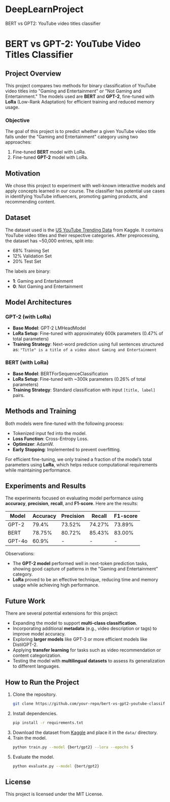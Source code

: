 # DeepLearnProject
BERT vs GPT2: YouTube video titles classifier


# BERT vs GPT-2: YouTube Video Titles Classifier

## Project Overview
This project compares two methods for binary classification of YouTube video titles into "Gaming and Entertainment" or "Not Gaming and Entertainment." The models used are **BERT** and **GPT-2**, fine-tuned with **LoRa** (Low-Rank Adaptation) for efficient training and reduced memory usage.

### Objective
The goal of this project is to predict whether a given YouTube video title falls under the "Gaming and Entertainment" category using two approaches:
1. Fine-tuned **BERT** model with LoRa.
2. Fine-tuned **GPT-2** model with LoRa.

## Motivation
We chose this project to experiment with well-known interactive models and apply concepts learned in our course. The classifier has potential use cases in identifying YouTube influencers, promoting gaming products, and recommending content.

## Dataset
The dataset used is the [US YouTube Trending Data](https://www.kaggle.com/datasets/datasnaek/youtube-new) from Kaggle. It contains YouTube video titles and their respective categories. After preprocessing, the dataset has ~50,000 entries, split into:
- 68% Training Set
- 12% Validation Set
- 20% Test Set

The labels are binary:
- **1**: Gaming and Entertainment
- **0**: Not Gaming and Entertainment

## Model Architectures

### GPT-2 (with LoRa)
- **Base Model**: GPT-2 LMHeadModel
- **LoRa Setup**: Fine-tuned with approximately 600k parameters (0.47% of total parameters)
- **Training Strategy**: Next-word prediction using full sentences structured as: `"Title" is a title of a video about Gaming and Entertainment`

### BERT (with LoRa)
- **Base Model**: BERTForSequenceClassification
- **LoRa Setup**: Fine-tuned with ~300k parameters (0.26% of total parameters)
- **Training Strategy**: Standard classification with input `[title, label]` pairs.

## Methods and Training
Both models were fine-tuned with the following process:
- Tokenized input fed into the model.
- **Loss Function**: Cross-Entropy Loss.
- **Optimizer**: AdamW.
- **Early Stopping**: Implemented to prevent overfitting.

For efficient fine-tuning, we only trained a fraction of the model’s total parameters using **LoRa**, which helps reduce computational requirements while maintaining performance.

## Experiments and Results
The experiments focused on evaluating model performance using **accuracy**, **precision**, **recall**, and **F1-score**. Here are the results:

| Model   | Accuracy | Precision | Recall | F1-score |
|---------|----------|-----------|--------|----------|
| GPT-2   | 79.4%    | 73.52%    | 74.27% | 73.89%   |
| BERT    | 78.75%   | 80.72%    | 85.43% | 83.00%   |
| GPT-4o  | 60.9%    | -         | -      | -        |

Observations:
- The **GPT-2 model** performed well in next-token prediction tasks, showing good capture of patterns in the "Gaming and Entertainment" category.
- **LoRa** proved to be an effective technique, reducing time and memory usage while achieving high performance.

## Future Work
There are several potential extensions for this project:
- Expanding the model to support **multi-class classification**.
- Incorporating additional **metadata** (e.g., video description or tags) to improve model accuracy.
- Exploring **larger models** like GPT-3 or more efficient models like DistilGPT-2.
- Applying **transfer learning** for tasks such as video recommendation or content categorization.
- Testing the model with **multilingual datasets** to assess its generalization to different languages.

## How to Run the Project
1. Clone the repository.
   ```bash
   git clone https://github.com/your-repo/bert-vs-gpt2-youtube-classifier.git
   ```
2. Install dependencies.
   ```bash
   pip install -r requirements.txt
   ```
3. Download the dataset from [Kaggle](https://www.kaggle.com/datasets/datasnaek/youtube-new) and place it in the `data/` directory.
4. Train the model.
   ```bash
   python train.py --model {bert/gpt2} --lora --epochs 5
   ```
5. Evaluate the model.
   ```bash
   python evaluate.py --model {bert/gpt2}
   ```

## License
This project is licensed under the MIT License.
